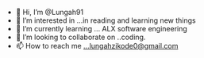 - 👋 Hi, I’m @Lungah91
- 👀 I’m interested in ...in reading and learning new things
- 🌱 I’m currently learning ... ALX software engineering
- 💞️ I’m looking to collaborate on ..coding.
- 📫 How to reach me ...lungahzikode0@gmail.com

<!---
Lungah91/Lungah91 is a ✨ special ✨ repository because its `README.md` (lungah91) appears on your GitHub profile.
You can click the Preview link to take a look at your changes.
--->
